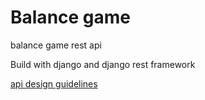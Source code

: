 # Balance game
balance game rest api

Build with django and django rest framework

[api design guidelines](https://hackernoon.com/restful-api-designing-guidelines-the-best-practices-60e1d954e7c9)